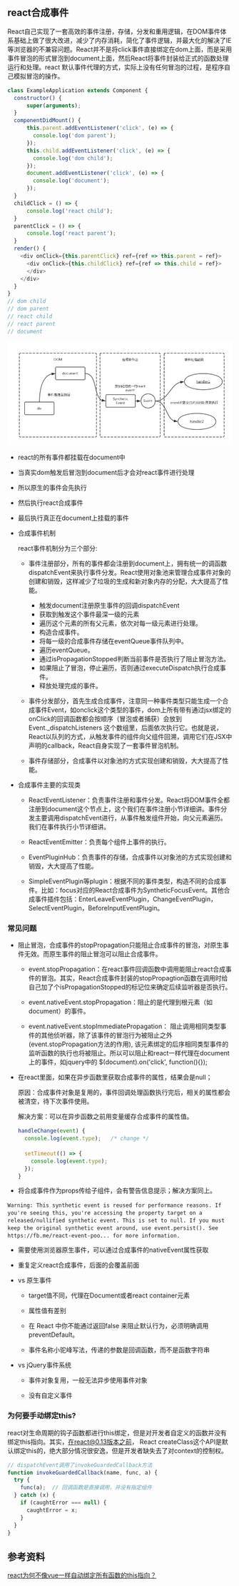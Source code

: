 ## react合成事件

React自己实现了一套高效的事件注册，存储，分发和重用逻辑，在DOM事件体系基础上做了很大改进，减少了内存消耗，简化了事件逻辑，并最大化的解决了IE等浏览器的不兼容问题。React并不是将click事件直接绑定在dom上面，而是采用事件冒泡的形式冒泡到document上面，然后React将事件封装给正式的函数处理运行和处理。react 默认事件代理的方式，实际上没有任何冒泡的过程，是程序自己模拟冒泡的操作。

  ```js
  class ExampleApplication extends Component {
    constructor() {
        super(arguments);
    }
    componentDidMount() {
        this.parent.addEventListener('click', (e) => {
          console.log('dom parent');
        });
        this.child.addEventListener('click', (e) => {
          console.log('dom child');
        });
        document.addEventListener('click', (e) => {
          console.log('document');
        });
    }
    childClick = () => {  
        console.log('react child');
    }
    parentClick = () => {  
        console.log('react parent');
    }
    render() {
      <div onClick={this.parentClick} ref={ref => this.parent = ref}>
        <div onClick={this.childClick} ref={ref => this.child = ref}>
        </div>
      </div>
    }
  }
  // dom child
  // dom parent
  // react child
  // react parent
  // document
  ```

  ![合成事件示意图](../images/syntheticEvent.png)

  - react的所有事件都挂载在document中

  - 当真实dom触发后冒泡到document后才会对react事件进行处理

  - 所以原生的事件会先执行

  - 然后执行react合成事件

  - 最后执行真正在document上挂载的事件

* 合成事件机制

  react事件机制分为三个部分:

  - 事件注册部分，所有的事件都会注册到document上，拥有统一的调函数dispatchEvent来执行事件分发。React使用对象池来管理合成事件对象的创建和销毁，这样减少了垃圾的生成和新对象内存的分配，大大提高了性能。

    + 触发document注册原生事件的回调dispatchEvent
    + 获取到触发这个事件最深一级的元素
    + 遍历这个元素的所有父元素，依次对每一级元素进行处理。
    + 构造合成事件。
    + 将每一级的合成事件存储在eventQueue事件队列中。
    + 遍历eventQueue。
    + 通过isPropagationStopped判断当前事件是否执行了阻止冒泡方法。
    + 如果阻止了冒泡，停止遍历，否则通过executeDispatch执行合成事件。
    + 释放处理完成的事件。

  - 事件分发部分，首先生成合成事件，注意同一种事件类型只能生成一个合成事件Event，如onclick这个类型的事件，dom上所有带有通过jsx绑定的onClick的回调函数都会按顺序（冒泡或者捕获）会放到Event._dispatchListeners 这个数组里，后面依次执行它。也就是说，React以队列的方式，从触发事件的组件向父组件回溯，调用它们在JSX中声明的callback，React自身实现了一套事件冒泡机制。

  - 事件存储部分，合成事件以对象池的方式实现创建和销毁，大大提高了性能。

* 合成事件主要的实现类

  - ReactEventListener：负责事件注册和事件分发。React将DOM事件全都注册到document这个节点上，这个我们在事件注册小节详细讲。事件分发主要调用dispatchEvent进行，从事件触发组件开始，向父元素遍历。我们在事件执行小节详细讲。

  - ReactEventEmitter：负责每个组件上事件的执行。

  - EventPluginHub：负责事件的存储，合成事件以对象池的方式实现创建和销毁，大大提高了性能。

  - SimpleEventPlugin等plugin：根据不同的事件类型，构造不同的合成事件。比如：focus对应的React合成事件为SyntheticFocusEvent。其他合成事件插件包括：EnterLeaveEventPlugin，ChangeEventPlugin，SelectEventPlugin，BeforeInputEventPlugin。

### 常见问题

  - 阻止冒泡，合成事件的stopPropagation只能阻止合成事件的冒泡，对原生事件无效。而原生事件的阻止冒泡可以阻止合成事件。

    + event.stopPropagation：在react事件回调函数中调用能阻止react合成事件的冒泡。其实，React合成事件封装的stopPropagtion函数在调用时给自己加了个isPropagationStopped的标记位来确定后续监听器是否执行。

    + event.nativeEvent.stopPropagation：阻止的是代理到根元素（如document）的事件。

    + event.nativeEvent.stopImmediatePropagation： 阻止调用相同类型事件的其他侦听器，除了该事件的冒泡行为被阻止之外(event.stopPropagation方法的作用), 该元素绑定的后序相同类型事件的监听函数的执行也将被阻止。所以可以阻止和react一样代理在document上的事件，如jquery中的 $(document).on('click', function(){});

  - 在react里面，如果在异步函数里获取合成事件的属性，结果会是null；

    原因：合成事件对象是复用的，事件回调处理函数执行完后，相关的属性都会被清空，待下次事件使用。

    解决方案：可以在异步函数之前用变量缓存合成事件的属性值。

    ```js
    handleChange(event) {
      console.log(event.type);   /* change */

      setTimeout(() => {
        console.log(event.type);
      });
    }
    ```

  - 将合成事件作为props传给子组件，会有警告信息提示；解决方案同上。

  `Warning: This synthetic event is reused for performance reasons. If you're seeing this, you're accessing the property target on a released/nullified synthetic event. This is set to null. If you must keep the original synthetic event around, use event.persist(). See https://fb.me/react-event-poo... for more information.`

  - 需要使用浏览器原生事件，可以通过合成事件的nativeEvent属性获取

  - 重复定义react合成事件，后面的会覆盖前面

* vs 原生事件

  - target值不同，代理在Document或者react container元素

  - 属性值有差别

  - 在 React 中你不能通过返回false 来阻止默认行为，必须明确调用 preventDefault。

  - 事件名称小驼峰写法，传递的参数是回调函数，而不是函数字符串

* vs jQuery事件系统

  - 事件对象复用，一般无法异步使用事件对象

  - 没有自定义事件

### 为何要手动绑定this?

react对生命周期的钩子函数都进行this绑定，但是对开发者自定义的函数并没有绑定this指向。其实，在react@0.13版本之前，
React createClass这个API是默认绑定this的，绝大部分情况很安逸，但是开发者缺失去了对context的控制权。

```js
// dispatchEvent调用了invokeGuardedCallback方法
function invokeGuardedCallback(name, func, a) {
  try {
    func(a);  // 回调函数是直接调用，并没有指定组件
  } catch (x) {
    if (caughtError === null) {
      caughtError = x;
    }
  }
}
```


## 参考资料

[react为何不像vue一样自动绑定所有函数的this指向？](https://www.zhihu.com/question/300850914)